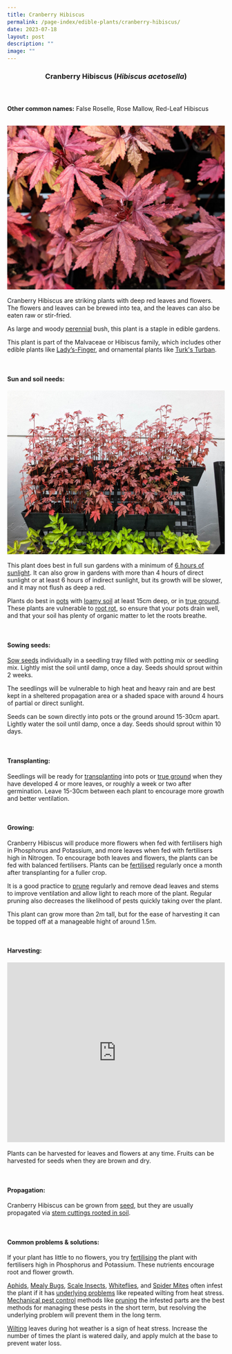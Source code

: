 ```yaml
---
title: Cranberry Hibiscus
permalink: /page-index/edible-plants/cranberry-hibiscus/
date: 2023-07-18
layout: post
description: ""
image: ""
---
```

<header>
	<h3>Cranberry Hibiscus (<em>Hibiscus acetosella</em>)</h3>
</header>
	
<section>
	<p><strong>Other common names:</strong> False Roselle, Rose Mallow, Red-Leaf Hibiscus</p>
	<br>
</section>

<section>
	<img src="/images/Plants/CranberryHibiscus.jpg">
	<p>Cranberry Hibiscus are striking plants with deep red leaves and flowers. The flowers and leaves can be brewed into tea, and the leaves can also be eaten raw or stir-fried.</p>
	<p>As large and woody <a href="/learn-more-about-gardening/glossary/#p">perennial</a> bush, this plant is a staple in edible gardens.</p>
	<p>This plant is part of the Malvaceae or Hibiscus family, which includes other edible plants like <a href="/page-index/edible-plants/ladys-finger/">Lady’s-Finger</a>, and ornamental plants like <a href="/page-index/ornamental-plants/turks-turban/">Turk's Turban</a>.</p>
	<br>
</section>

<section>
	<h4>Sun and soil needs:</h4>
		<img title="Cranberry hibiscus growing in a vertical planting system. Photo by Jacqueline Chua" src="/images/Hardscapes/ContainerGardening_JacChua%20(5).jpg">
	<p>This plant does best in full sun gardens with a minimum of <a href="/page-index/horticulture-techniques/gauging-light/">6 hours of sunlight</a>. It can also grow in gardens with more than 4 hours of direct sunlight or at least 6 hours of indirect sunlight, but its growth will be slower, and it may not flush as deep a red.</p>
	<p>Plants do best in <a href="/page-index/horticulture-techniques/planting-in-containers/">pots</a> with <a href="/page-index/horticulture-techniques/soil/">loamy soil</a> at least 15cm deep, or in <a href="/page-index/horticulture-techniques/true-ground/">true ground</a>. These plants are vulnerable to <a href="/page-index/plant-problems/root-rot/">root rot</a>, so ensure that your pots drain well, and that your soil has plenty of organic matter to let the roots breathe.</p>
	<br>
</section>

<section>
  <h4>Sowing seeds:</h4>
		<p><a href="/page-index/horticulture-techniques/propagating-by-seed/">Sow seeds</a> individually in a seedling tray filled with potting mix or seedling mix. Lightly mist the soil until damp, once a day. Seeds should sprout within 2 weeks.</p>
		<p>The seedlings will be vulnerable to high heat and heavy rain and are best kept in a sheltered propagation area or a shaded space with around 4 hours of partial or direct sunlight.</p>
		<p>Seeds can be sown directly into pots or the ground around 15-30cm apart. Lightly water the soil until damp, once a day. Seeds should sprout within 10 days.</p>
	<br>
</section>

<section>
	<h4>Transplanting:</h4>
		<p>Seedlings will be ready for <a href="/page-index/horticulture-techniques/transplanting/">transplanting</a> into pots or <a href="/page-index/horticulture-techniques/true-ground/">true ground</a> when they have developed 4 or more leaves, or roughly a week or two after germination. Leave 15-30cm between each plant to encourage more growth and better ventilation.</p>
	<br>
</section>
	
<section>
	<h4>Growing:</h4>
		<p>Cranberry Hibiscus will produce more flowers when fed with fertilisers high in Phosphorus and Potassium, and more leaves when fed with fertilisers high in Nitrogen. To encourage both leaves and flowers, the plants can be fed with balanced fertilisers.  Plants can be <a href="/page-index/horticulture-techniques/fertilising/">fertilised</a> regularly once a month after transplanting for a fuller crop. </p>
		<p>It is a good practice to <a href="/page-index/horticulture-techniques/pruning/">prune</a> regularly and remove dead leaves and stems to improve ventilation and allow light to reach more of the plant. Regular pruning also decreases the likelihood of pests quickly taking over the plant.</p>
		<p>This plant can grow more than 2m tall, but for the ease of harvesting it can be topped off at a manageable hight of around 1.5m.</p>
	<br>
</section>

<section>
	<h4>Harvesting:</h4>
			<iframe width="100%" height="415" src="https://www.youtube.com/embed/FuWK90da0GY" title="YouTube video player" frameborder="0" allow="accelerometer; autoplay; clipboard-write; encrypted-media; gyroscope; picture-in-picture; web-share" allowfullscreen=""></iframe>	<br>
		<p>Plants can be harvested for leaves and flowers at any time.  Fruits can be harvested for seeds when they are brown and dry.</p>
	<br>
</section>

<section>
	<h4>Propagation:</h4>
		<p>Cranberry Hibiscus can be grown from <a href="/page-index/horticulture-techniques/propagating-by-seed/">seed</a>, but they are usually propagated via <a href="/page-index/horticulture-techniques/propagating-by-cuttings/">stem cuttings rooted in soil</a>.</p>
	<br>
</section>

<section>
	<h4>Common problems &amp; solutions:</h4>
		<p>If your plant has little to no flowers, you try <a href="/page-index/horticulture-techniques/fertilising/">fertilising</a> the plant with fertilisers high in Phosphorus and Potassium. These nutrients encourage root and flower growth.</p>
<p><a href="/page-index/pests/aphids/">Aphids</a>, <a href="/page-index/pests/mealy-bugs/">Mealy Bugs</a>, <a href="/page-index/pests/scale-insects/">Scale Insects</a>, <a href="/page-index/pests/whiteflies/">Whiteflies</a>, and <a href="/page-index/pests/spider-mites/">Spider Mites</a> often infest the plant if it has <a href="/learn-more-about-gardening/plant-problems/">underlying problems</a> like repeated wilting from heat stress. <a href="/page-index/horticulture-techniques/pest-control/">Mechanical pest control</a> methods like <a href="/page-index/horticulture-techniques/pruning/">pruning</a> the infested parts are the best methods for managing these pests in the short term, but resolving the underlying problem will prevent them in the long term.</p>
	<p><a href="/page-index/plant-problems/wilting/">Wilting</a> leaves during hot weather is a sign of heat stress. Increase the number of times the plant is watered daily, and apply mulch at the base to prevent water loss.</p>
	<br>
</section>